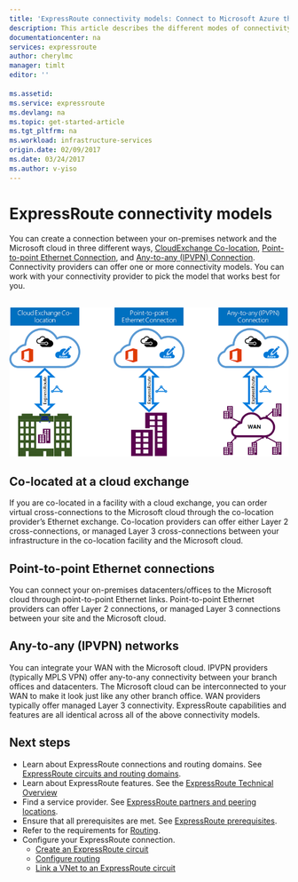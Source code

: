 ```yaml
---
title: 'ExpressRoute connectivity models: Connect to Microsoft Azure through network service providers, exchanges, and Ethernet providers | Azure'
description: This article describes the different modes of connectivity between the customer's network and Microsoft Azure, Office 365 and Dynamics 365 services. Customers can use MPLS providers, cloud exchanges and Ethernet providers.
documentationcenter: na
services: expressroute
author: cherylmc
manager: timlt
editor: ''

ms.assetid:
ms.service: expressroute
ms.devlang: na
ms.topic: get-started-article
ms.tgt_pltfrm: na
ms.workload: infrastructure-services
origin.date: 02/09/2017
ms.date: 03/24/2017
ms.author: v-yiso
---
```


# ExpressRoute connectivity models
You can create a connection between your on-premises network and the Microsoft cloud in three different ways, [CloudExchange Co-location](#CloudExchange), [Point-to-point Ethernet Connection](#Ethernet), and [Any-to-any (IPVPN) Connection](#IPVPN). Connectivity providers can offer one or more connectivity models. You can work with your connectivity provider to pick the model that works best for you.
<br><br>

![ExpressRoute connectivity model diagram](./media/expressroute-connectivity-models/expressroute-connectivity-models-diagram.png)

## <a name="CloudExchange"></a>Co-located at a cloud exchange
If you are co-located in a facility with a cloud exchange, you can order virtual cross-connections to the Microsoft cloud through the co-location provider’s Ethernet exchange. Co-location providers can offer either Layer 2 cross-connections, or managed Layer 3 cross-connections between your infrastructure in the co-location facility and the Microsoft cloud.

## <a name="Ethernet"></a>Point-to-point Ethernet connections
You can connect your on-premises datacenters/offices to the Microsoft cloud through point-to-point Ethernet links. Point-to-point Ethernet providers can offer Layer 2 connections, or managed Layer 3 connections between your site and the Microsoft cloud.

## <a name="IPVPN"></a>Any-to-any (IPVPN) networks
You can integrate your WAN with the Microsoft cloud. IPVPN providers (typically MPLS VPN) offer any-to-any connectivity between your branch offices and datacenters. The Microsoft cloud can be interconnected to your WAN to make it look just like any other branch office. WAN providers typically offer managed Layer 3 connectivity. ExpressRoute capabilities and features are all identical across all of the above connectivity models. 

## Next steps
* Learn about ExpressRoute connections and routing domains. See [ExpressRoute circuits and routing domains](./expressroute-circuit-peerings.md).
* Learn about ExpressRoute features. See the [ExpressRoute Technical Overview](./expressroute-introduction.md)
* Find a service provider. See [ExpressRoute partners and peering locations](./expressroute-locations.md).
* Ensure that all prerequisites are met. See [ExpressRoute prerequisites](./expressroute-prerequisites.md).
* Refer to the requirements for [Routing](./expressroute-routing.md).
* Configure your ExpressRoute connection.
  * [Create an ExpressRoute circuit](./expressroute-howto-circuit-portal-resource-manager.md)
  * [Configure routing](./expressroute-howto-routing-portal-resource-manager.md)
  * [Link a VNet to an ExpressRoute circuit](./expressroute-howto-linkvnet-portal-resource-manager.md)